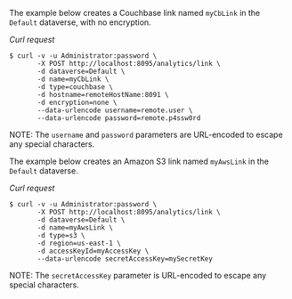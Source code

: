 The example below creates a Couchbase link named `myCbLink` in the `Default` dataverse, with no encryption.

*Curl request*

``` shell
$ curl -v -u Administrator:password \
       -X POST http://localhost:8095/analytics/link \
       -d dataverse=Default \
       -d name=myCbLink \
       -d type=couchbase \
       -d hostname=remoteHostName:8091 \
       -d encryption=none \
       --data-urlencode username=remote.user \
       --data-urlencode password=remote.p4ssw0rd
```

NOTE: The `username` and `password` parameters are URL-encoded to escape any special characters.

The example below creates an Amazon S3 link named `myAwsLink` in the `Default` dataverse.

*Curl request*

``` shell
$ curl -v -u Administrator:password \
       -X POST http://localhost:8095/analytics/link \
       -d dataverse=Default \
       -d name=myAwsLink \
       -d type=s3 \
       -d region=us-east-1 \
       -d accessKeyId=myAccessKey \
       --data-urlencode secretAccessKey=mySecretKey
```

NOTE: The `secretAccessKey` parameter is URL-encoded to escape any special characters.
